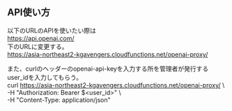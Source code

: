 ## API使い方

以下のURLのAPIを使いたい際は  
https://api.openai.com/<path>  
下のURLに変更する。  
https://asia-northeast2-kgavengers.cloudfunctions.net/openai-proxy/<path>  
  
また、curlのヘッダーのopenai-api-keyを入力する所を管理者が発行するuser_idを入力してもらう。  
curl https://asia-northeast2-kgavengers.cloudfunctions.net/openai-proxy/<path> \  
  -H "Authorization: Bearer $<user_id>" \  
  -H "Content-Type: application/json"  